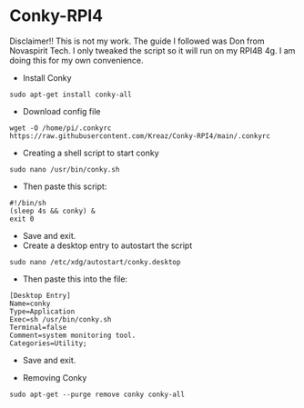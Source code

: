 # Conky-RPI4
Disclaimer!! This is not my work. The guide I followed was Don from Novaspirit Tech. I only tweaked the script so it will run on my RPI4B 4g. I am doing this for my own convenience.

- Install Conky
```
sudo apt-get install conky-all
```
- Download config file
```
wget -O /home/pi/.conkyrc https://raw.githubusercontent.com/Kreaz/Conky-RPI4/main/.conkyrc
```
- Creating a shell script to start conky
```
sudo nano /usr/bin/conky.sh
```
- Then paste this script:
```
#!/bin/sh
(sleep 4s && conky) &
exit 0
```
- Save and exit.
- Create a desktop entry to autostart the script
```
sudo nano /etc/xdg/autostart/conky.desktop
```
- Then paste this into the file:
```
[Desktop Entry]
Name=conky
Type=Application
Exec=sh /usr/bin/conky.sh
Terminal=false
Comment=system monitoring tool.
Categories=Utility;
```
- Save and exit.


- Removing Conky
```
sudo apt-get --purge remove conky conky-all
```
